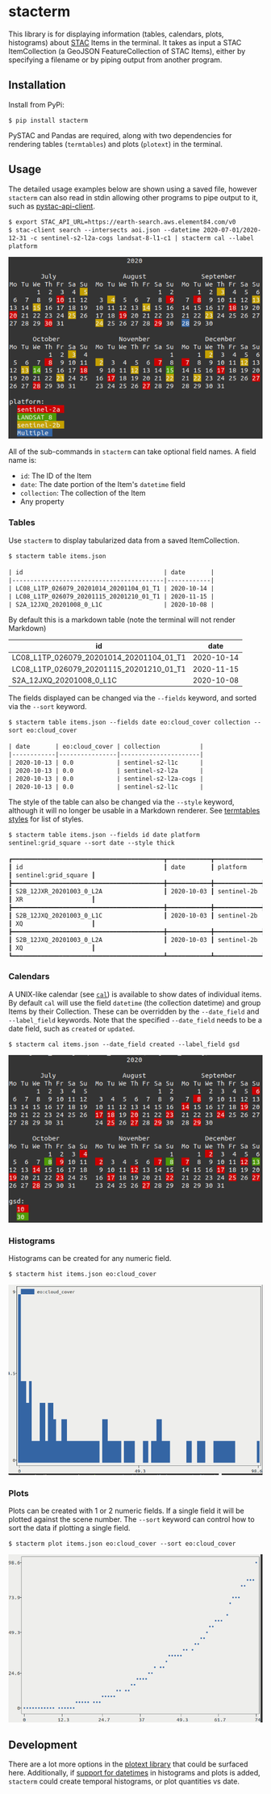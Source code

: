 # stacterm

This library is for displaying information (tables, calendars, plots, histograms) about [STAC](https://stacspec.org/) Items in the terminal. It takes as input a STAC ItemCollection (a GeoJSON FeatureCollection of STAC Items), either by specifying a filename or by piping output from another program.

## Installation

Install from PyPi:

```
$ pip install stacterm
```

PySTAC and Pandas are required, along with two dependencies for rendering tables (`termtables`) and plots (`plotext`) in the terminal.

## Usage

The detailed usage examples below are shown using a saved file, however `stacterm` can also read in stdin allowing other programs to pipe output to it, such as [pystac-api-client](https://github.com/stac-utils/pystac-api-client).

```
$ export STAC_API_URL=https://earth-search.aws.element84.com/v0
$ stac-client search --intersects aoi.json --datetime 2020-07-01/2020-12-31 -c sentinel-s2-l2a-cogs landsat-8-l1-c1 | stacterm cal --label platform
```

![](images/cal.png)

All of the sub-commands in `stacterm` can take optional field names. A field name is:

- `id`: The ID of the Item
- `date`: The date portion of the Item's `datetime` field
- `collection`: The collection of the Item
- Any property


### Tables

Use `stacterm` to display tabularized data from a saved ItemCollection.

```
$ stacterm table items.json

| id                                       | date       |
|------------------------------------------|------------|
| LC08_L1TP_026079_20201014_20201104_01_T1 | 2020-10-14 |
| LC08_L1TP_026079_20201115_20201210_01_T1 | 2020-11-15 |
| S2A_12JXQ_20201008_0_L1C                 | 2020-10-08 |
```

By default this is a markdown table (note the terminal will not render Markdown)

| id                                       | date       |
|------------------------------------------|------------|
| LC08_L1TP_026079_20201014_20201104_01_T1 | 2020-10-14 |
| LC08_L1TP_026079_20201115_20201210_01_T1 | 2020-11-15 |
| S2A_12JXQ_20201008_0_L1C                 | 2020-10-08 |

The fields displayed can be changed via the `--fields` keyword, and sorted via the `--sort` keyword.

```
$ stacterm table items.json --fields date eo:cloud_cover collection --sort eo:cloud_cover

| date       | eo:cloud_cover | collection           |
|------------|----------------|----------------------|
| 2020-10-13 | 0.0            | sentinel-s2-l1c      |
| 2020-10-13 | 0.0            | sentinel-s2-l2a      |
| 2020-10-13 | 0.0            | sentinel-s2-l2a-cogs |
| 2020-10-13 | 0.0            | sentinel-s2-l1c      |
```

The style of the table can also be changed via the `--style` keyword, although it will no longer be usable in a Markdown renderer. See [termtables styles](https://github.com/nschloe/termtables/blob/master/termtables/styles.py) for list of styles.

```
$ stacterm table items.json --fields id date platform sentinel:grid_square --sort date --style thick

┏━━━━━━━━━━━━━━━━━━━━━━━━━━━━━━━━━━━━━━━━━━┳━━━━━━━━━━━━┳━━━━━━━━━━━━━┳━━━━━━━━━━━━━━━━━━━━━━┓
┃ id                                       ┃ date       ┃ platform    ┃ sentinel:grid_square ┃
┣━━━━━━━━━━━━━━━━━━━━━━━━━━━━━━━━━━━━━━━━━━╋━━━━━━━━━━━━╋━━━━━━━━━━━━━╋━━━━━━━━━━━━━━━━━━━━━━┫
┃ S2B_12JXR_20201003_0_L2A                 ┃ 2020-10-03 ┃ sentinel-2b ┃ XR                   ┃
┣━━━━━━━━━━━━━━━━━━━━━━━━━━━━━━━━━━━━━━━━━━╋━━━━━━━━━━━━╋━━━━━━━━━━━━━╋━━━━━━━━━━━━━━━━━━━━━━┫
┃ S2B_12JXQ_20201003_0_L1C                 ┃ 2020-10-03 ┃ sentinel-2b ┃ XQ                   ┃
┣━━━━━━━━━━━━━━━━━━━━━━━━━━━━━━━━━━━━━━━━━━╋━━━━━━━━━━━━╋━━━━━━━━━━━━━╋━━━━━━━━━━━━━━━━━━━━━━┫
┃ S2B_12JXQ_20201003_0_L2A                 ┃ 2020-10-03 ┃ sentinel-2b ┃ XQ                   ┃
┗━━━━━━━━━━━━━━━━━━━━━━━━━━━━━━━━━━━━━━━━━━┻━━━━━━━━━━━━┻━━━━━━━━━━━━━┻━━━━━━━━━━━━━━━━━━━━━━┛
```

### Calendars

A UNIX-like calendar (see [`cal`](https://en.wikipedia.org/wiki/Cal_(Unix))) is available to show dates of individual items. By default `cal` will use the field `datetime` (the collection datetime) and group Items by their Collection. These can be overridden by the `--date_field` and `--label_field` keywords. Note that the specified `--date_field` needs to be a date field, such as `created` or `updated`.

```
$ stacterm cal items.json --date_field created --label_field gsd
```

![](images/cal2.png)

### Histograms

Histograms can be created for any numeric field.

```
$ stacterm hist items.json eo:cloud_cover
```

![](images/hist.png)

### Plots

Plots can be created with 1 or 2 numeric fields. If a single field it will be plotted against the scene number. The `--sort` keyword can control how to sort the data if plotting a single field.

```
$ stacterm plot items.json eo:cloud_cover --sort eo:cloud_cover
```

![](images/plot.png)


## Development

There are a lot more options in the [plotext library](https://github.com/piccolomo/plotext) that could be surfaced here. Additionally, if [support for datetimes](https://github.com/piccolomo/plotext/issues/7) in histograms and plots is added, `stacterm` could create temporal histograms, or plot quantities vs date.